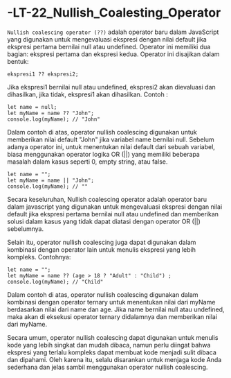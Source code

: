# -LT-22_Nullish_Coalesting_Operator

`Nullish coalescing operator (??)` adalah operator baru dalam JavaScript yang digunakan untuk mengevaluasi ekspresi dengan nilai default jika ekspresi pertama bernilai null atau undefined. Operator ini memiliki dua bagian: ekspresi pertama dan ekspresi kedua. Operator ini disajikan dalam bentuk:

    ekspresi1 ?? ekspresi2;

Jika ekspresi1 bernilai null atau undefined, ekspresi2 akan dievaluasi dan dihasilkan, jika tidak, ekspresi1 akan dihasilkan. Contoh :

    let name = null;
    let myName = name ?? "John";
    console.log(myName); // "John"

Dalam contoh di atas, operator nullish coalescing digunakan untuk memberikan nilai default "John" jika variabel name bernilai null. Sebelum adanya operator ini, untuk menentukan nilai default dari sebuah variabel, biasa menggunakan operator logika OR (||) yang memiliki beberapa masalah dalam kasus seperti 0, empty string, atau false.

    let name = "";
    let myName = name || "John";
    console.log(myName); // "" 

Secara keseluruhan, Nullish coalescing operator adalah operator baru dalam javascript yang digunakan untuk mengevaluasi ekspresi dengan nilai default jika ekspresi pertama bernilai null atau undefined dan memberikan solusi dalam kasus yang tidak dapat diatasi dengan operator OR (||) sebelumnya.

Selain itu, operator nullish coalescing juga dapat digunakan dalam kombinasi dengan operator lain untuk menulis ekspresi yang lebih kompleks. Contohnya:

    let name = "";
    let myName = name ?? (age > 18 ? "Adult" : "Child") ;
    console.log(myName); // "Child"

Dalam contoh di atas, operator nullish coalescing digunakan dalam kombinasi dengan operator ternary untuk menentukan nilai dari myName berdasarkan nilai dari name dan age. Jika name bernilai null atau undefined, maka akan di eksekusi operator ternary didalamnya dan memberikan nilai dari myName.

Secara umum, operator nullish coalescing dapat digunakan untuk menulis kode yang lebih singkat dan mudah dibaca, namun perlu diingat bahwa ekspresi yang terlalu kompleks dapat membuat kode menjadi sulit dibaca dan dipahami. Oleh karena itu, selalu disarankan untuk menjaga kode Anda sederhana dan jelas sambil menggunakan operator nullish coalescing.
